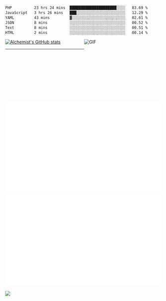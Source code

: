 <!--START_SECTION:waka-->

```text
PHP          23 hrs 24 mins  █████████████████████░░░░   83.69 %
JavaScript   3 hrs 26 mins   ███░░░░░░░░░░░░░░░░░░░░░░   12.29 %
YAML         43 mins         ▓░░░░░░░░░░░░░░░░░░░░░░░░   02.61 %
JSON         8 mins          ░░░░░░░░░░░░░░░░░░░░░░░░░   00.52 %
Text         8 mins          ░░░░░░░░░░░░░░░░░░░░░░░░░   00.51 %
HTML         2 mins          ░░░░░░░░░░░░░░░░░░░░░░░░░   00.14 %
```

<!--END_SECTION:waka-->

[![Alchemist's GitHub stats](https://github-readme-stats.vercel.app/api?username=DrMaxis&show_icons=true&theme=outrun&count_private=true)](#)
<img align="right" alt="GIF" src="https://user-images.githubusercontent.com/5355808/139111924-210cc6fa-9fb1-4dac-929d-6324a5836a92.gif" width="250" height="200" />
<hr />

![](https://raw.githubusercontent.com/DrMaxis/github-stats-transparent/output/generated/overview.svg)
![](https://raw.githubusercontent.com/DrMaxis/github-stats-transparent/output/generated/languages.svg)

 
<a href="https://count.getloli.com/"><img src="https://count.getloli.com/get/@:maxis-the-alchemist?theme=rule34"></a>
<!-- https://count.getloli.com/get/@alchemist?theme=rule34 -->
<br>
